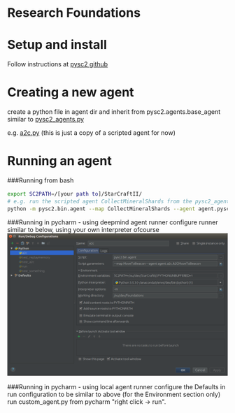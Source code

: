 # Research Foundations

# Setup and install
Follow instructions at [pysc2 github](https://github.com/deepmind/pysc2)

# Creating a new agent
create a python file in agent dir and inherit from pysc2.agents.base_agent similar to [pysc2_agents.py](agent/pysc2_agents.py)

e.g. [a2c.py](agent/a2c.py) (this is just a copy of a scripted agent for now)

# Running an agent
###Running from bash
```bash
export SC2PATH=/[your path to]/StarCraftII/
# e.g. run the scripted agent CollectMineralShards from the pysc2_agents.py file in the agent dir 
python -m pysc2.bin.agent --map CollectMineralShards --agent agent.pysc2_agents.CollectMineralShards
```
###Running in pycharm - using deepmind agent runner
configure runner similar to below, using your own interpreter ofcourse
![run config](images/pycharm_run_config.png)


###Running in pycharm - using local agent runner
configure the Defaults in run configuration to be similar to above 
(for the Environment section only)  
run custom_agent.py from pycharm "right click -> run". 